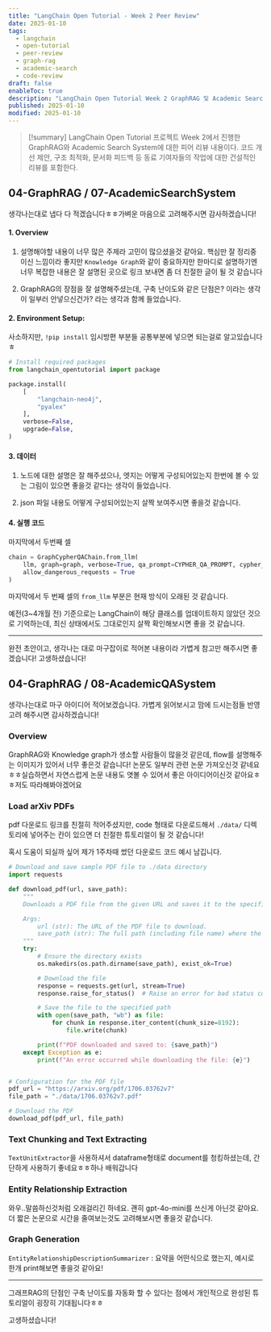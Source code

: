 ```yaml
---
title: "LangChain Open Tutorial - Week 2 Peer Review"
date: 2025-01-10
tags:
  - langchain
  - open-tutorial
  - peer-review
  - graph-rag
  - academic-search
  - code-review
draft: false
enableToc: true
description: "LangChain Open Tutorial Week 2 GraphRAG 및 Academic Search System 피어 리뷰"
published: 2025-01-10
modified: 2025-01-10
---
```


> [!summary]
> LangChain Open Tutorial 프로젝트 Week 2에서 진행한 GraphRAG와 Academic Search System에 대한 피어 리뷰 내용이다. 코드 개선 제안, 구조 최적화, 문서화 피드백 등 동료 기여자들의 작업에 대한 건설적인 리뷰를 포함한다.


## 04-GraphRAG / 07-AcademicSearchSystem

생각나는대로 냅다 다 적겠습니다ㅎㅎ가벼운 마음으로 고려해주시면 감사하겠습니다!

#### 1. Overview

1. 설명해야할 내용이 너무 많은 주제라 고민이 많으셨을것 같아요. 핵심만 잘 정리중이신 느낌이라 좋지만 `Knowledge Graph`와 같이 중요하지만 한마디로 설명하기엔 너무 복잡한 내용은 잘 설명된 곳으로 링크 보내면 좀 더 친절한 글이 될 것 같습니다
    
2. GraphRAG의 장점을 잘 설명해주셨는데, 구축 난이도와 같은 단점은? 이라는 생각이 일부러 안넣으신건가? 라는 생각과 함께 들었습니다.
    

#### 2. Environment Setup:

사소하지만, `!pip install` 임시방편 부분들 공통부분에 넣으면 되는걸로 알고있습니다ㅎ

```python
# Install required packages
from langchain_opentutorial import package

package.install(
    [
        "langchain-neo4j",
        "pyalex"
    ],
    verbose=False,
    upgrade=False,
)
```

#### 3. 데이터

1. 노드에 대한 설명은 잘 해주셨으나, 엣지는 어떻게 구성되어있는지 한번에 볼 수 있는 그림이 있으면 좋을것 같다는 생각이 들었습니다.
    
2. json 파일 내용도 어떻게 구성되어있는지 살짝 보여주시면 좋을것 같습니다.
    

#### 4. 실행 코드

마지막에서 두번째 셀

```python
chain = GraphCypherQAChain.from_llm(
    llm, graph=graph, verbose=True, qa_prompt=CYPHER_QA_PROMPT, cypher_prompt=CYPHER_GENERATION_PROMPT,
    allow_dangerous_requests = True
)
```

마지막에서 두 번째 셀의 `from_llm` 부분은 현재 방식이 오래된 것 같습니다.

예전(3~4개월 전) 기준으로는 LangChain이 해당 클래스를 업데이트하지 않았던 것으로 기억하는데, 최신 상태에서도 그대로인지 살짝 확인해보시면 좋을 것 같습니다.

---

완전 초안이고, 생각나는 대로 마구잡이로 적어본 내용이라 가볍게 참고만 해주시면 좋겠습니다! 고생하셨습니다!
## 04-GraphRAG / 08-AcademicQASystem

생각나는대로 마구 아이디어 적어보겠습니다. 가볍게 읽어보시고 맘에 드시는점들 반영 고려 해주시면 감사하겠습니다!
### Overview

GraphRAG와 Knowledge graph가 생소할 사람들이 많을것 같은데, flow를 설명해주는 이미지가 있어서 너무 좋은것 같습니다! 논문도 일부러 관련 논문 가져오신것 같네요ㅎㅎ실습하면서 자연스럽게 논문 내용도 엿볼 수 있어서 좋은 아이디어이신것 같아요ㅎㅎ저도 따라해봐야겠어요
### Load arXiv PDFs

pdf 다운로드 링크를 친절히 적어주셨지만, code 형태로 다운로드해서 `./data/` 디렉토리에 넣어주는 칸이 있으면 더 친절한 튜토리얼이 될 것 같습니다!

혹시 도움이 되실까 싶어 제가 1주차때 썼던 다운로드 코드 예시 남깁니다. 

```python
# Download and save sample PDF file to ./data directory
import requests

def download_pdf(url, save_path):
    """
    Downloads a PDF file from the given URL and saves it to the specified path.

    Args:
        url (str): The URL of the PDF file to download.
        save_path (str): The full path (including file name) where the file will be saved.
    """
    try:
        # Ensure the directory exists
        os.makedirs(os.path.dirname(save_path), exist_ok=True)

        # Download the file
        response = requests.get(url, stream=True)
        response.raise_for_status()  # Raise an error for bad status codes

        # Save the file to the specified path
        with open(save_path, "wb") as file:
            for chunk in response.iter_content(chunk_size=8192):
                file.write(chunk)

        print(f"PDF downloaded and saved to: {save_path}")
    except Exception as e:
        print(f"An error occurred while downloading the file: {e}")


# Configuration for the PDF file
pdf_url = "https://arxiv.org/pdf/1706.03762v7"
file_path = "./data/1706.03762v7.pdf"

# Download the PDF
download_pdf(pdf_url, file_path)
```


### Text Chunking and Text Extracting

`TextUnitExtractor`을 사용하셔서 dataframe형태로 document를 청킹하셨는데, 간단하게 사용하기 좋네요ㅎㅎ하나 배워갑니다

### Entity Relationship Extraction

와우..말씀하신것처럼 오래걸리긴 하네요. 괜히 gpt-4o-mini를 쓰신게 아닌것 같아요. 더 짧은 논문으로 시간을 줄여보는것도 고려해보시면 좋을것 같습니다. 

### Graph Generation
`EntityRelationshipDescriptionSummarizer` : 요약을 어떤식으로 했는지, 예시로 한개 print해보면 좋을것 같아요!

---

그래프RAG의 단점인 구축 난이도를 자동화 할 수 있다는 점에서 개인적으로 완성된 튜토리얼이 굉장히 기대됩니다ㅎㅎ

고생하셨습니다!